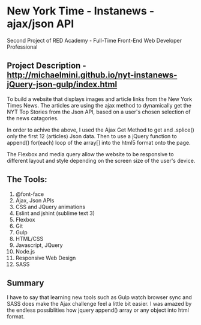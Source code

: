 # New York Time - Instanews - ajax/json API

Second Project of RED Academy - Full-Time Front-End Web Developer Professional

## Project Description - http://michaelmini.github.io/nyt-instanews-jQuery-json-gulp/index.html

To build a website that displays images and article links from the New York Times News. The articles are using the ajax method to dynamically get the NYT Top Stories from the Json API, based on a user's chosen selection of the news catagories.

In order to achive the above, I used the Ajax Get Method to get and .splice() only the first 12 (articles) Json data. Then to use a jQuery function to append() for(each) loop of the array[] into the html5 format onto the page.

The Flexbox and media query allow the website to be responsive to different layout and style depending on the screen size of the user's device. 

## The Tools:

01. @font-face
02. Ajax, Json APIs
03. CSS and JQuery animations
04. Eslint and jshint (sublime text 3)
05. Flexbox
06. Git
07. Gulp
08. HTML/CSS
09. Javascript, JQuery
10. Node.js
11. Responsive Web Design
12. SASS

## Summary 

I have to say that learning new tools such as Gulp watch browser sync and SASS does make the Ajax challenge feel a little bit easier. I was amazed by the endless possiblities how jquery append() array or any object into html format.
